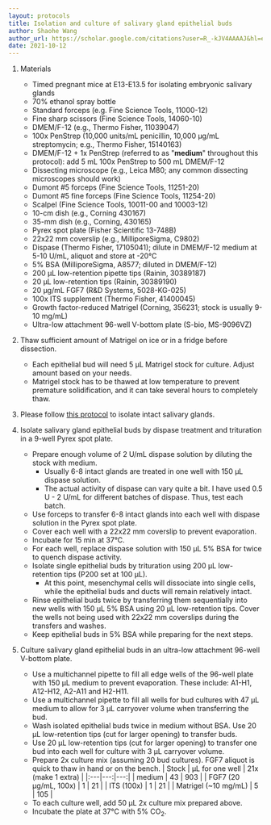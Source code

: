```yaml
---
layout: protocols
title: Isolation and culture of salivary gland epithelial buds
author: Shaohe Wang
author_url: https://scholar.google.com/citations?user=R_-kJV4AAAAJ&hl=en
date: 2021-10-12
---
```


1. Materials
	- Timed pregnant mice at E13-E13.5 for isolating embryonic salivary glands
	- 70% ethanol spray bottle
	- Standard forceps (e.g. Fine Science Tools, 11000-12)
	- Fine sharp scissors (Fine Science Tools, 14060-10)
	- DMEM/F-12 (e.g., Thermo Fisher, 11039047)
	- 100x PenStrep (10,000 units/mL penicillin, 10,000 µg/mL streptomycin; e.g., Thermo Fisher, 15140163)
	- DMEM/F-12 + 1x PenStrep (referred to as "__medium__" throughout this protocol): add 5 mL 100x PenStrep to 500 mL DMEM/F-12
	- Dissecting microscope (e.g., Leica M80; any common dissecting microscopes should work)
	- Dumont \#5 forceps (Fine Science Tools, 11251-20)
	- Dumont \#5 fine forceps (Fine Science Tools, 11254-20)
	- Scalpel (Fine Science Tools, 10011-00 and 10003-12)
	- 10-cm dish (e.g., Corning 430167)
	- 35-mm dish (e.g., Corning, 430165)
	- Pyrex spot plate (Fisher Scientific 13-748B)
	- 22x22 mm coverslip (e.g., MilliporeSigma, C9802)
	- Dispase (Thermo Fisher, 17105041); dilute in DMEM/F-12 medium at 5-10 U/mL, aliquot and store at -20°C
	- 5% BSA (MilliporeSigma, A8577; diluted in DMEM/F-12)
	- 200 µL low-retention pipette tips (Rainin, 30389187)
	- 20 µL low-retention tips (Rainin, 30389190)
	- 20 µg/mL FGF7 (R&D Systems, 5028-KG-025)
	- 100x ITS supplement (Thermo Fisher, 41400045)
	- Growth factor-reduced Matrigel (Corning, 356231; stock is usually 9-10 mg/mL)
	- Ultra-low attachment 96-well V-bottom plate (S-bio, MS-9096VZ)

1. Thaw sufficient amount of Matrigel on ice or in a fridge before dissection.
	- Each epithelial bud will need 5 µL Matrigel stock for culture. Adjust amount based on your needs.
	- Matrigel stock has to be thawed at low temperature to prevent premature solidification, and it can take several hours to completely thaw.

1. Please follow [this protocol](./isolation-and-culture-of-mouse-embryonic-salivary-glands.html) to isolate intact salivary glands.

1. Isolate salivary gland epithelial buds by dispase treatment and trituration in a 9-well Pyrex spot plate.
	- Prepare enough volume of 2 U/mL dispase solution by diluting the stock with medium.
		- Usually 6-8 intact glands are treated in one well with 150 µL dispase solution.
		- The actual activity of dispase can vary quite a bit. I have used 0.5 U - 2 U/mL for different batches of dispase. Thus, test each batch.
	- Use forceps to transfer 6-8 intact glands into each well with dispase solution in the Pyrex spot plate.
	- Cover each well with a 22x22 mm coverslip to prevent evaporation.
	- Incubate for 15 min at 37°C.
	- For each well, replace dispase solution with 150 µL 5% BSA for twice to quench dispase activity.
	- Isolate single epithelial buds by trituration using 200 µL low-retention tips (P200 set at 100 µL).
		- At this point, mesenchymal cells will dissociate into single cells, while the epithelial buds and ducts will remain relatively intact.
	- Rinse epithelial buds twice by transferring them sequentially into new wells with 150 µL 5% BSA using 20 µL low-retention	tips. Cover the wells not being used with 22x22 mm coverslips during the transfers and washes.
	- Keep epithelial buds in 5% BSA while preparing for the next steps.

1. Culture salivary gland epithelial buds in an ultra-low attachment 96-well V-bottom plate.
	- Use a multichannel pipette to fill all edge wells of the 96-well plate with 150 µL medium to prevent evaporation. These include: A1-H1, A12-H12, A2-A11 and H2-H11.
	- Use a multichannel pipette to fill all wells for bud cultures with 47 µL medium to allow for 3 µL carryover volume when transferring the bud.
	- Wash isolated epithelial buds twice in medium without BSA. Use 20 µL low-retention tips (cut for larger opening) to transfer buds.
	- Use 20 µL low-retention tips (cut for larger opening) to transfer one bud into each well for culture with 3 µL carryover volume.
	- Prepare 2x culture mix (assuming 20 bud cultures). FGF7 aliquot is quick to thaw in hand or on the bench.
		| Stock | µL for one well | 21x (make 1 extra) |
		|:---|---:|---:|
		| medium | 43	| 903 |
		| FGF7 (20 µg/mL, 100x) | 1 |	21 |
		| ITS (100x) | 1 | 21 |
		| Matrigel (~10 mg/mL) | 5 | 105 |
	- To each culture well, add 50 µL 2x culture mix prepared above.
	- Incubate the plate at 37°C with 5% CO<sub>2</sub>.
